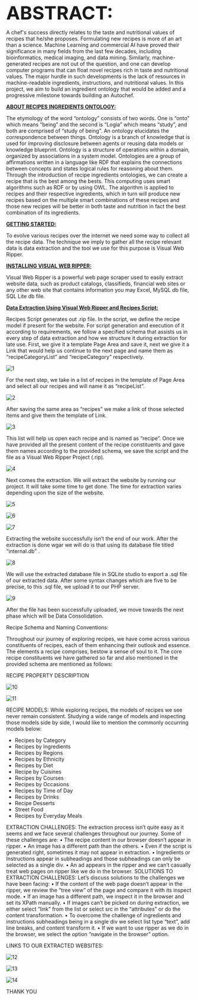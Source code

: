 
<b style="font-size:50px;">ABSTRACT:</b>

A chef's success directly relates to the taste and nutritional values of recipes that he/she proposes.  Formulating new recipes is more of an art than a science. Machine Learning and commercial AI have proved their significance in many fields from the last few decades, including bioinformatics, medical imaging, and data mining. Similarly, machine-generated recipes are not out of the question, and one can develop computer programs that can float novel recipes rich in taste and nutritional values.  The major hurdle in such developments is the lack of resources in machine-readable ingredients, instructions, and nutritional values.  In this project, we aim to build an ingredient ontology that would be added and a progressive milestone towards building an Autochef.

<u><b>ABOUT RECIPES INGREDIENTS ONTOLOGY:</b></u>


The etymology of the word “ontology” consists of two words. One is “onto” which means “being” and the second is “Logia” which means “study”, and both are comprised of “study of being”. An ontology elucidates the correspondence between things. Ontology is a branch of knowledge that is used for improving disclosure between agents or reusing data models or knowledge blueprint. Ontology is a structure of operations within a domain, organized by associations in a system model. Ontologies are a group of affirmations written in a language like RDF that explains the connections between concepts and states logical rules for reasoning about them.
Through the introduction of recipe ingredients ontologies, we can create a recipe that is the best among the bests. This computing uses smart algorithms such as RDF or by using OWL. The algorithm is applied to recipes and their respective ingredients, which in turn will produce new recipes based on the multiple smart combinations of these recipes and those new recipes will be better in both taste and nutrition in fact the best combination of its ingredients.

<u><b>GETTING STARTED:</b></u>


To evolve various recipes over the internet we need some way to collect all the recipe data. The technique we imply to gather all the recipe relevant data is data extraction and the tool we use for this purpose is Visual Web Ripper.

<u><b>INSTALLING VISUAL WEB RIPPER:
</b></u>

Visual Web Ripper is a powerful web page scraper used to easily extract website data, such as product catalogs, classifieds, financial web sites or any other web site that contains information you may Excel, MySQL db file, SQL Lite db file.

<u><b>Data Extraction Using Visual Web Ripper and Recipes Script:</b></u>

Recipes Script generates out .rip file. In the script, we define the recipe model if present for the website. For script generation and execution of it according to requirements, we follow a specified schema that assists us in every step of data extraction and how we structure it during extraction for late use.
First, we give it a template Page Area and save it, next we give it a Link that would help us continue to the next page and name them as “recipeCategoryList” and “recipeCategory” respectively. 


![1](https://user-images.githubusercontent.com/50656712/108616068-f3585400-742b-11eb-9b72-5b793331b8ca.jpg)
 
 
For the next step, we take in a list of recipes in the template of Page Area and select all our recipes and will name it as “recipeList”. 


![2](https://user-images.githubusercontent.com/50656712/108616074-0834e780-742c-11eb-9679-7c07fad28eea.jpg)
 
After saving the same area as “recipes” we make a link of those selected items and give them the template of Link. 
 
 
 ![3](https://user-images.githubusercontent.com/50656712/108616090-31557800-742c-11eb-8f2f-7fe22f0b0a7f.jpg)

This list will help us open each recipe and is named as “recipe”. Once we have provided all the present content of the recipe constituents and gave them names according to the provided schema, we save the script and the file as a Visual Web Ripper Project (.rip). 

 
 ![4](https://user-images.githubusercontent.com/50656712/108616100-403c2a80-742c-11eb-958c-b451c3360b99.jpg)

Next comes the extraction. We will extract the website by running our project. It will take some time to get done. The time for extraction varies depending upon the size of the website.
 
 
 ![5](https://user-images.githubusercontent.com/50656712/108616113-6792f780-742c-11eb-8f90-36153532bb16.jpg)
 
 ![6](https://user-images.githubusercontent.com/50656712/108616144-9e690d80-742c-11eb-8041-1843221159b8.jpg)

![7](https://user-images.githubusercontent.com/50656712/108616150-a923a280-742c-11eb-8904-24fb91193597.jpg)
 
Extracting the website successfully isn’t the end of our work. After the extraction is done wgar we will do is that using its database file titled “internal.db” .

 
 ![8](https://user-images.githubusercontent.com/50656712/108616154-b6d92800-742c-11eb-957d-c34e29b1b4e8.jpg)


We will use the extracted database file in SQLite studio to export a .sql file of our extracted data.  After some syntax changes which are five to be precise, to this .sql file, we upload it to our PHP server. 

![9](https://user-images.githubusercontent.com/50656712/108616157-c193bd00-742c-11eb-8d1c-a6502028610c.jpg)

 
After the file has been successfully uploaded, we move towards the next phase which will be Data Consolidation.

Recipe Schema and Naming Conventions:

Throughout our journey of exploring recipes, we have come across various constituents of recipes, each of them enhancing their outlook and essence. The elements a recipe comprises, bestow a sense of soul to it. The core recipe constituents we have gathered so far and also mentioned in the provided schema are mentioned as follows:

RECIPE PROPERTY	DESCRIPTION

![10](https://user-images.githubusercontent.com/50656712/108616411-f6087880-742e-11eb-92fc-b2f869a10e0b.PNG)

![11](https://user-images.githubusercontent.com/50656712/108616415-fe60b380-742e-11eb-9b37-be0e1e403223.PNG)

RECIPE MODELS:
While exploring recipes, the models of recipes we see never remain consistent. Studying a wide range of models and inspecting those models side by side, I would like to mention the commonly occurring models below:
<ul>
 <li>Recipes by Category</li>
 <li>Recipes by Ingredients</li>
 <li>Recipes by Regions</li>
 <li>Recipes by Ethnicity</li>
 <li>Recipes by Diet</li>
 <li>Recipe by Cuisines</li>
 <li>Recipes by Courses</li>
 <li>Recipes by Occasions</li>
 <li>Recipes by Time of Day</li>
 <li>Recipes by Drinks</li>
 <li>Recipe Desserts</li>
 <li>Street Food</li>
 <li>Recipes by Everyday Meals</li>
 </ul>

EXTRACTION CHALLENGES:
The extraction process isn’t quite easy as it seems and we face several challenges throughout our journey. Some of these challenges are:
•	The recipe content in our browser doesn’t appear in ripper. 
•	An image has a different path than the others.
•	Even if the script is generated right, sometimes it may not appear in extraction.
•	Ingredients or Instructions appear in subheadings and those subheadings can only be selected as a single div.
•	An ad appears in the ripper and we can’t casually treat web pages on ripper like we do in the browser.
SOLUTIONS TO EXTRACTION CHALLENGES:
Let’s discuss solutions to the challenges we have been facing:
•	If the content of the web page doesn’t appear in the ripper, we review the “tree view” of the page and compare it with its inspect mode.
•	If an image has a different path, we inspect it in the browser and set its XPath manually.
•	If images can’t be picked on during extraction, we either select “link” from the list or select src in the “attributes” or do the content transformation.
•	To overcome the challenge of ingredients and instructions subheadings being in a single div we select list type “text”, add line breaks, and content transform it.
•	If we want to use ripper as we do in the browser, we select the option “navigate in the browser” option.

LINKS TO OUR EXTRACTED WEBSITES:


![12](https://user-images.githubusercontent.com/50656712/108616477-63b4a480-742f-11eb-8299-31d1647545fe.PNG)


![13](https://user-images.githubusercontent.com/50656712/108616481-6dd6a300-742f-11eb-8160-cd7024c512b1.PNG)


![14](https://user-images.githubusercontent.com/50656712/108616488-78913800-742f-11eb-961a-6c4f04e0e5a5.PNG)



THANK YOU
